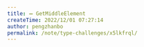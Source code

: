 ```yaml
---
title: ➖ GetMiddleElement
createTime: 2022/12/01 07:27:14
author: pengzhanbo
permalink: /note/type-challenges/x5lkfrql/
---
```

